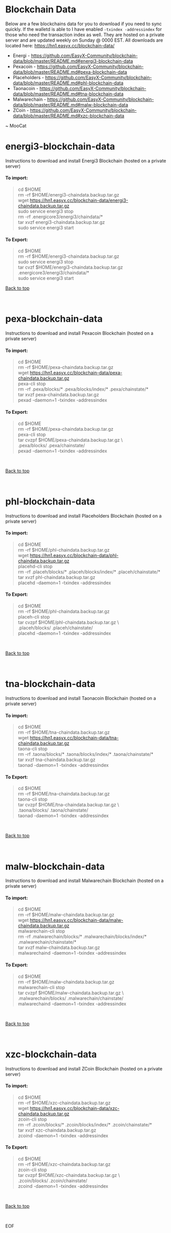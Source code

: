 # Blockchain Data

Below are a few blockchains data for you to download if you need to sync quickly. If the walletd is able to I have enabled `-txindex -addressindex` for those who need the transaction index as well. They are hosted on a private server and are updated weekly on Sunday @ 0000 EST. All downloads are located here: https://hn1.easyx.cc/blockchain-data/

- Energi - https://github.com/EasyX-Community/blockchain-data/blob/master/README.md#energi3-blockchain-data
- Pexacoin - https://github.com/EasyX-Community/blockchain-data/blob/master/README.md#pexa-blockchain-data
- Placeholders - https://github.com/EasyX-Community/blockchain-data/blob/master/README.md#phl-blockchain-data
- Taonacoin - https://github.com/EasyX-Community/blockchain-data/blob/master/README.md#tna-blockchain-data
- Malwarechain - https://github.com/EasyX-Community/blockchain-data/blob/master/README.md#malw-blockchain-data
- ZCoin - https://github.com/EasyX-Community/blockchain-data/blob/master/README.md#xzc-blockchain-data

 ~ MooCat

# energi3-blockchain-data
Instructions to download and install Energi3 Blockchain (hosted on a private server)

#### To import:
> cd $HOME<br />
> rm -rf $HOME/energi3-chaindata.backup.tar.gz<br />
> wget https://hn1.easyx.cc/blockchain-data/energi3-chaindata.backup.tar.gz<br />
> sudo service energi3 stop<br />
> rm -rf .energicore3/energi3/chaindata/\*<br />
> tar xvzf energi3-chaindata.backup.tar.gz<br />
> sudo service energi3 start<br />

#### To Export:
> cd $HOME<br />
> rm -rf $HOME/energi3-chaindata.backup.tar.gz<br />
> sudo service energi3 stop<br />
> tar cvzf $HOME/energi3-chaindata.backup.tar.gz .energicore3/energi3/chaindata/\*<br />
> sudo service energi3 start<br />

[Back to top](https://github.com/EasyX-Community/blockchain-data/blob/master/README.md#blockchain-data "Back to top")

<br />

# pexa-blockchain-data
Instructions to download and install Pexacoin Blockchain (hosted on a private server)

#### To import:
> cd $HOME<br />
> rm -rf $HOME/pexa-chaindata.backup.tar.gz<br />
> wget https://hn1.easyx.cc/blockchain-data/pexa-chaindata.backup.tar.gz<br />
> pexa-cli stop<br />
> rm -rf .pexa/blocks/\* .pexa/blocks/index/\* .pexa/chainstate/\*<br />
> tar xvzf pexa-chaindata.backup.tar.gz<br />
> pexad -daemon=1 -txindex -addressindex<br />

#### To Export:
> cd $HOME<br />
> rm -rf $HOME/pexa-chaindata.backup.tar.gz<br />
> pexa-cli stop<br />
> tar cvzpf $HOME/pexa-chaindata.backup.tar.gz \\<br />
> .pexa/blocks/ .pexa/chainstate/<br />
> pexad -daemon=1 -txindex -addressindex<br />
<br />

[Back to top](https://github.com/EasyX-Community/blockchain-data/blob/master/README.md#blockchain-data "Back to top")

<br />

# phl-blockchain-data
Instructions to download and install Placeholders Blockchain (hosted on a private server)

#### To import:
> cd $HOME<br />
> rm -rf $HOME/phl-chaindata.backup.tar.gz<br />
> wget https://hn1.easyx.cc/blockchain-data/phl-chaindata.backup.tar.gz<br />
> placehd-cli stop<br />
> rm -rf .placeh/blocks/\* .placeh/blocks/index/\* .placeh/chainstate/\*<br />
> tar xvzf phl-chaindata.backup.tar.gz<br />
> placehd -daemon=1 -txindex -addressindex<br />

#### To Export:
> cd $HOME<br />
> rm -rf $HOME/phl-chaindata.backup.tar.gz<br />
> placeh-cli stop<br />
> tar cvzpf $HOME/phl-chaindata.backup.tar.gz \\<br />
> .placeh/blocks/ .placeh/chainstate/<br />
> placehd -daemon=1 -txindex -addressindex<br />
<br />

[Back to top](https://github.com/EasyX-Community/blockchain-data/blob/master/README.md#blockchain-data "Back to top")

<br />

# tna-blockchain-data
Instructions to download and install Taonacoin Blockchain (hosted on a private server)

#### To import:
> cd $HOME<br />
> rm -rf $HOME/tna-chaindata.backup.tar.gz<br />
> wget https://hn1.easyx.cc/blockchain-data/tna-chaindata.backup.tar.gz<br />
> taona-cli stop<br />
> rm -rf .taona/blocks/\* .taona/blocks/index/\* .taona/chainstate/\*<br />
> tar xvzf tna-chaindata.backup.tar.gz<br />
> taonad -daemon=1 -txindex -addressindex<br />

#### To Export:
> cd $HOME<br />
> rm -rf $HOME/tna-chaindata.backup.tar.gz<br />
> taona-cli stop<br />
> tar cvzpf $HOME/tna-chaindata.backup.tar.gz \\<br />
> .taona/blocks/ .taona/chainstate/<br />
> taonad -daemon=1 -txindex -addressindex<br />
<br />

[Back to top](https://github.com/EasyX-Community/blockchain-data/blob/master/README.md#blockchain-data "Back to top")

<br />

# malw-blockchain-data
Instructions to download and install Malwarechain Blockchain (hosted on a private server)

#### To import:
> cd $HOME<br />
> rm -rf $HOME/malw-chaindata.backup.tar.gz<br />
> wget https://hn1.easyx.cc/blockchain-data/malw-chaindata.backup.tar.gz<br />
> malwarechain-cli stop<br />
> rm -rf .malwarechain/blocks/\* .malwarechain/blocks/index/\* .malwarechain/chainstate/\*<br />
> tar xvzf malw-chaindata.backup.tar.gz<br />
> malwarechaind -daemon=1 -txindex -addressindex<br />

#### To Export:
> cd $HOME<br />
> rm -rf $HOME/malw-chaindata.backup.tar.gz<br />
> malwarechain-cli stop<br />
> tar cvzpf $HOME/malw-chaindata.backup.tar.gz \\<br />
> .malwarechain/blocks/ .malwarechain/chainstate/<br />
> malwarechaind -daemon=1 -txindex -addressindex<br />
<br />

[Back to top](https://github.com/EasyX-Community/blockchain-data/blob/master/README.md#blockchain-data "Back to top")

<br />

# xzc-blockchain-data
Instructions to download and install ZCoin Blockchain (hosted on a private server)

#### To import:
> cd $HOME<br />
> rm -rf $HOME/xzc-chaindata.backup.tar.gz<br />
> wget https://hn1.easyx.cc/blockchain-data/xzc-chaindata.backup.tar.gz<br />
> zcoin-cli stop<br />
> rm -rf .zcoin/blocks/\* .zcoin/blocks/index/\* .zcoin/chainstate/\*<br />
> tar xvzf xzc-chaindata.backup.tar.gz<br />
> zcoind -daemon=1 -txindex -addressindex<br />

#### To Export:
> cd $HOME<br />
> rm -rf $HOME/xzc-chaindata.backup.tar.gz<br />
> zcoin-cli stop<br />
> tar cvzpf $HOME/xzc-chaindata.backup.tar.gz \\<br />
> .zcoin/blocks/ .zcoin/chainstate/<br />
> zcoind -daemon=1 -txindex -addressindex<br />
<br />

[Back to top](https://github.com/EasyX-Community/blockchain-data/blob/master/README.md#blockchain-data "Back to top")

<br />

EOF
